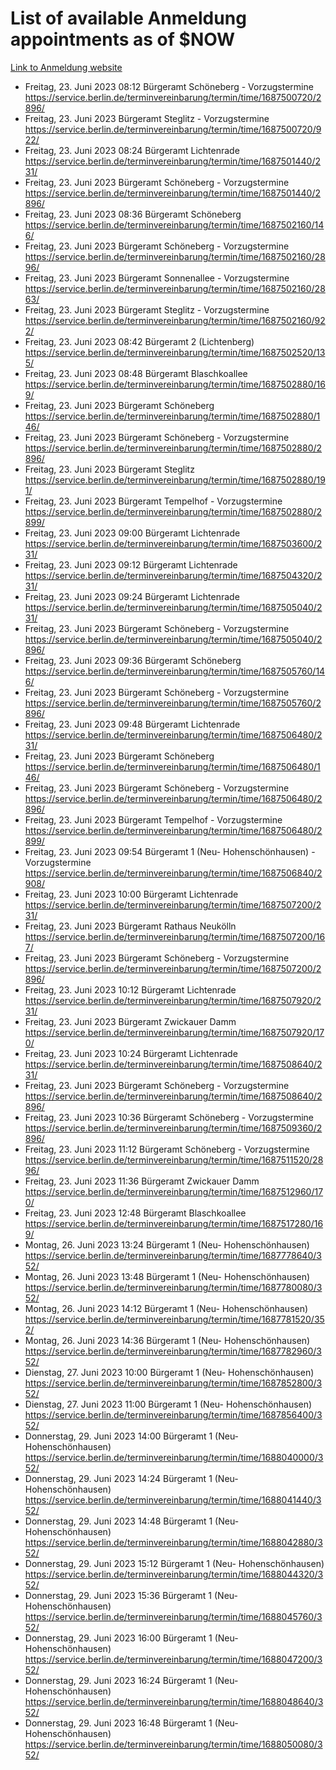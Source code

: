 # List of available Anmeldung appointments as of $NOW
[Link to Anmeldung website](https://service.berlin.de/terminvereinbarung/termin/tag.php?termin=1&anliegen[]=120686&dienstleisterlist=122210,122217,327316,122219,327312,122227,327314,122231,327346,122243,327348,122254,122252,329742,122260,329745,122262,329748,122271,327278,122273,327274,122277,327276,330436,122280,327294,122282,327290,122284,327292,122291,327270,122285,327266,122286,327264,122296,327268,150230,329760,122297,327286,122294,327284,122312,329763,122314,329775,122304,327330,122311,327334,122309,327332,317869,122281,327352,122279,329772,122283,122276,327324,122274,327326,122267,329766,122246,327318,122251,327320,122257,327322,122208,327298,122226,327300&herkunft=http%3A%2F%2Fservice.berlin.de%2Fdienstleistung%2F120686%2F)
- Freitag, 23. Juni 2023 08:12 Bürgeramt Schöneberg - Vorzugstermine https://service.berlin.de/terminvereinbarung/termin/time/1687500720/2896/
- Freitag, 23. Juni 2023  Bürgeramt Steglitz - Vorzugstermine https://service.berlin.de/terminvereinbarung/termin/time/1687500720/922/
- Freitag, 23. Juni 2023 08:24 Bürgeramt Lichtenrade https://service.berlin.de/terminvereinbarung/termin/time/1687501440/231/
- Freitag, 23. Juni 2023  Bürgeramt Schöneberg - Vorzugstermine https://service.berlin.de/terminvereinbarung/termin/time/1687501440/2896/
- Freitag, 23. Juni 2023 08:36 Bürgeramt Schöneberg https://service.berlin.de/terminvereinbarung/termin/time/1687502160/146/
- Freitag, 23. Juni 2023  Bürgeramt Schöneberg - Vorzugstermine https://service.berlin.de/terminvereinbarung/termin/time/1687502160/2896/
- Freitag, 23. Juni 2023  Bürgeramt Sonnenallee - Vorzugstermine https://service.berlin.de/terminvereinbarung/termin/time/1687502160/2863/
- Freitag, 23. Juni 2023  Bürgeramt Steglitz - Vorzugstermine https://service.berlin.de/terminvereinbarung/termin/time/1687502160/922/
- Freitag, 23. Juni 2023 08:42 Bürgeramt 2 (Lichtenberg) https://service.berlin.de/terminvereinbarung/termin/time/1687502520/135/
- Freitag, 23. Juni 2023 08:48 Bürgeramt Blaschkoallee https://service.berlin.de/terminvereinbarung/termin/time/1687502880/169/
- Freitag, 23. Juni 2023  Bürgeramt Schöneberg https://service.berlin.de/terminvereinbarung/termin/time/1687502880/146/
- Freitag, 23. Juni 2023  Bürgeramt Schöneberg - Vorzugstermine https://service.berlin.de/terminvereinbarung/termin/time/1687502880/2896/
- Freitag, 23. Juni 2023  Bürgeramt Steglitz https://service.berlin.de/terminvereinbarung/termin/time/1687502880/191/
- Freitag, 23. Juni 2023  Bürgeramt Tempelhof - Vorzugstermine https://service.berlin.de/terminvereinbarung/termin/time/1687502880/2899/
- Freitag, 23. Juni 2023 09:00 Bürgeramt Lichtenrade https://service.berlin.de/terminvereinbarung/termin/time/1687503600/231/
- Freitag, 23. Juni 2023 09:12 Bürgeramt Lichtenrade https://service.berlin.de/terminvereinbarung/termin/time/1687504320/231/
- Freitag, 23. Juni 2023 09:24 Bürgeramt Lichtenrade https://service.berlin.de/terminvereinbarung/termin/time/1687505040/231/
- Freitag, 23. Juni 2023  Bürgeramt Schöneberg - Vorzugstermine https://service.berlin.de/terminvereinbarung/termin/time/1687505040/2896/
- Freitag, 23. Juni 2023 09:36 Bürgeramt Schöneberg https://service.berlin.de/terminvereinbarung/termin/time/1687505760/146/
- Freitag, 23. Juni 2023  Bürgeramt Schöneberg - Vorzugstermine https://service.berlin.de/terminvereinbarung/termin/time/1687505760/2896/
- Freitag, 23. Juni 2023 09:48 Bürgeramt Lichtenrade https://service.berlin.de/terminvereinbarung/termin/time/1687506480/231/
- Freitag, 23. Juni 2023  Bürgeramt Schöneberg https://service.berlin.de/terminvereinbarung/termin/time/1687506480/146/
- Freitag, 23. Juni 2023  Bürgeramt Schöneberg - Vorzugstermine https://service.berlin.de/terminvereinbarung/termin/time/1687506480/2896/
- Freitag, 23. Juni 2023  Bürgeramt Tempelhof - Vorzugstermine https://service.berlin.de/terminvereinbarung/termin/time/1687506480/2899/
- Freitag, 23. Juni 2023 09:54 Bürgeramt 1 (Neu- Hohenschönhausen) - Vorzugstermine https://service.berlin.de/terminvereinbarung/termin/time/1687506840/2908/
- Freitag, 23. Juni 2023 10:00 Bürgeramt Lichtenrade https://service.berlin.de/terminvereinbarung/termin/time/1687507200/231/
- Freitag, 23. Juni 2023  Bürgeramt Rathaus Neukölln https://service.berlin.de/terminvereinbarung/termin/time/1687507200/167/
- Freitag, 23. Juni 2023  Bürgeramt Schöneberg - Vorzugstermine https://service.berlin.de/terminvereinbarung/termin/time/1687507200/2896/
- Freitag, 23. Juni 2023 10:12 Bürgeramt Lichtenrade https://service.berlin.de/terminvereinbarung/termin/time/1687507920/231/
- Freitag, 23. Juni 2023  Bürgeramt Zwickauer Damm https://service.berlin.de/terminvereinbarung/termin/time/1687507920/170/
- Freitag, 23. Juni 2023 10:24 Bürgeramt Lichtenrade https://service.berlin.de/terminvereinbarung/termin/time/1687508640/231/
- Freitag, 23. Juni 2023  Bürgeramt Schöneberg - Vorzugstermine https://service.berlin.de/terminvereinbarung/termin/time/1687508640/2896/
- Freitag, 23. Juni 2023 10:36 Bürgeramt Schöneberg - Vorzugstermine https://service.berlin.de/terminvereinbarung/termin/time/1687509360/2896/
- Freitag, 23. Juni 2023 11:12 Bürgeramt Schöneberg - Vorzugstermine https://service.berlin.de/terminvereinbarung/termin/time/1687511520/2896/
- Freitag, 23. Juni 2023 11:36 Bürgeramt Zwickauer Damm https://service.berlin.de/terminvereinbarung/termin/time/1687512960/170/
- Freitag, 23. Juni 2023 12:48 Bürgeramt Blaschkoallee https://service.berlin.de/terminvereinbarung/termin/time/1687517280/169/
- Montag, 26. Juni 2023 13:24 Bürgeramt 1 (Neu- Hohenschönhausen) https://service.berlin.de/terminvereinbarung/termin/time/1687778640/352/
- Montag, 26. Juni 2023 13:48 Bürgeramt 1 (Neu- Hohenschönhausen) https://service.berlin.de/terminvereinbarung/termin/time/1687780080/352/
- Montag, 26. Juni 2023 14:12 Bürgeramt 1 (Neu- Hohenschönhausen) https://service.berlin.de/terminvereinbarung/termin/time/1687781520/352/
- Montag, 26. Juni 2023 14:36 Bürgeramt 1 (Neu- Hohenschönhausen) https://service.berlin.de/terminvereinbarung/termin/time/1687782960/352/
- Dienstag, 27. Juni 2023 10:00 Bürgeramt 1 (Neu- Hohenschönhausen) https://service.berlin.de/terminvereinbarung/termin/time/1687852800/352/
- Dienstag, 27. Juni 2023 11:00 Bürgeramt 1 (Neu- Hohenschönhausen) https://service.berlin.de/terminvereinbarung/termin/time/1687856400/352/
- Donnerstag, 29. Juni 2023 14:00 Bürgeramt 1 (Neu- Hohenschönhausen) https://service.berlin.de/terminvereinbarung/termin/time/1688040000/352/
- Donnerstag, 29. Juni 2023 14:24 Bürgeramt 1 (Neu- Hohenschönhausen) https://service.berlin.de/terminvereinbarung/termin/time/1688041440/352/
- Donnerstag, 29. Juni 2023 14:48 Bürgeramt 1 (Neu- Hohenschönhausen) https://service.berlin.de/terminvereinbarung/termin/time/1688042880/352/
- Donnerstag, 29. Juni 2023 15:12 Bürgeramt 1 (Neu- Hohenschönhausen) https://service.berlin.de/terminvereinbarung/termin/time/1688044320/352/
- Donnerstag, 29. Juni 2023 15:36 Bürgeramt 1 (Neu- Hohenschönhausen) https://service.berlin.de/terminvereinbarung/termin/time/1688045760/352/
- Donnerstag, 29. Juni 2023 16:00 Bürgeramt 1 (Neu- Hohenschönhausen) https://service.berlin.de/terminvereinbarung/termin/time/1688047200/352/
- Donnerstag, 29. Juni 2023 16:24 Bürgeramt 1 (Neu- Hohenschönhausen) https://service.berlin.de/terminvereinbarung/termin/time/1688048640/352/
- Donnerstag, 29. Juni 2023 16:48 Bürgeramt 1 (Neu- Hohenschönhausen) https://service.berlin.de/terminvereinbarung/termin/time/1688050080/352/
